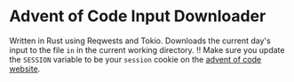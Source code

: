 # Advent of Code Input Downloader

Written in Rust using Reqwests and Tokio. Downloads the current day's input to the file `in` in the current working directory. 
!! Make sure you update the `SESSION` variable to be your `session` cookie on the [advent of code website](https://adventofcode.com). 
